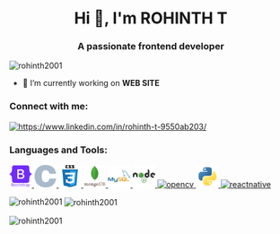 <h1 align="center">Hi 👋, I'm ROHINTH T</h1>
<h3 align="center">A passionate frontend developer</h3>

<p align="left"> <img src="https://komarev.com/ghpvc/?username=rohinth2001&label=Profile%20views&color=0e75b6&style=flat" alt="rohinth2001" /> </p>

- 🔭 I’m currently working on **WEB SITE**

<h3 align="left">Connect with me:</h3>
<p align="left">
<a href="https://linkedin.com/in/https://www.linkedin.com/in/rohinth-t-9550ab203/" target="blank"><img align="center" src="https://cdn.jsdelivr.net/npm/simple-icons@3.0.1/icons/linkedin.svg" alt="https://www.linkedin.com/in/rohinth-t-9550ab203/" height="30" width="40" /></a>
</p>

<h3 align="left">Languages and Tools:</h3>
<p align="left"> <a href="https://getbootstrap.com" target="_blank"> <img src="https://raw.githubusercontent.com/devicons/devicon/master/icons/bootstrap/bootstrap-plain-wordmark.svg" alt="bootstrap" width="40" height="40"/> </a> <a href="https://www.cprogramming.com/" target="_blank"> <img src="https://raw.githubusercontent.com/devicons/devicon/master/icons/c/c-original.svg" alt="c" width="40" height="40"/> </a> <a href="https://www.w3schools.com/css/" target="_blank"> <img src="https://raw.githubusercontent.com/devicons/devicon/master/icons/css3/css3-original-wordmark.svg" alt="css3" width="40" height="40"/> </a>   <a href="https://www.mongodb.com/" target="_blank"> <img src="https://raw.githubusercontent.com/devicons/devicon/master/icons/mongodb/mongodb-original-wordmark.svg" alt="mongodb" width="40" height="40"/> </a> <a href="https://www.mysql.com/" target="_blank"> <img src="https://raw.githubusercontent.com/devicons/devicon/master/icons/mysql/mysql-original-wordmark.svg" alt="mysql" width="40" height="40"/> </a> <a href="https://nodejs.org" target="_blank"> <img src="https://raw.githubusercontent.com/devicons/devicon/master/icons/nodejs/nodejs-original-wordmark.svg" alt="nodejs" width="40" height="40"/> </a> <a href="https://opencv.org/" target="_blank"> <img src="https://www.vectorlogo.zone/logos/opencv/opencv-icon.svg" alt="opencv" width="40" height="40"/> </a> <a href="https://www.python.org" target="_blank"> <img src="https://raw.githubusercontent.com/devicons/devicon/master/icons/python/python-original.svg" alt="python" width="40" height="40"/> </a>  <a href="https://reactnative.dev/" target="_blank"> <img src="https://reactnative.dev/img/header_logo.svg" alt="reactnative" width="40" height="40"/> </a> </p>

<p><img align="left" src="https://github-readme-stats.vercel.app/api/top-langs?username=rohinth2001&show_icons=true&locale=en&layout=compact" alt="rohinth2001" /></p>

<p>&nbsp;<img align="center" src="https://github-readme-stats.vercel.app/api?username=rohinth2001&show_icons=true&locale=en" alt="rohinth2001" /></p>

<p><img align="center" src="https://github-readme-streak-stats.herokuapp.com/?user=rohinth2001&" alt="rohinth2001" /></p>
